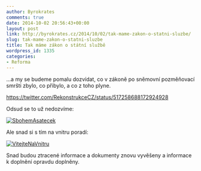 ```yaml
---
author: Byrokrates
comments: true
date: 2014-10-02 20:56:43+00:00
layout: post
link: http://byrokrates.cz/2014/10/02/tak-mame-zakon-o-statni-sluzbe/
slug: tak-mame-zakon-o-statni-sluzbe
title: Tak máme zákon o státní službě
wordpress_id: 1335
categories:
- Reforma
---
```


...a my se budeme pomalu dozvídat, co v zákoně po sněmovní pozměňovací smršti zbylo, co přibylo, a co z toho plyne.

https://twitter.com/RekonstrukceCZ/status/517258688172924928

Odsud se to už nedozvíme:

[![SbohemAsatecek](http://byrokrates.cz/wp-content/uploads/2014/10/SbohemAsatecek.jpg)](http://byrokrates.cz/wp-content/uploads/2014/10/SbohemAsatecek.jpg)

<!-- more -->

Ale snad si s tím na vnitru poradí:

[![VitejteNaVnitru](http://byrokrates.cz/wp-content/uploads/2014/10/VitejteNaVnitru.jpg)](http://byrokrates.cz/wp-content/uploads/2014/10/VitejteNaVnitru.jpg)

Snad budou ztracené informace a dokumenty znovu vyvěšeny a informace k doplnění opravdu doplněny.
